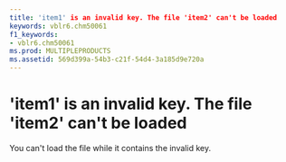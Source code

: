 ```yaml
---
title: 'item1' is an invalid key. The file 'item2' can't be loaded
keywords: vblr6.chm50061
f1_keywords:
- vblr6.chm50061
ms.prod: MULTIPLEPRODUCTS
ms.assetid: 569d399a-54b3-c21f-54d4-3a185d9e720a
---
```



# 'item1' is an invalid key. The file 'item2' can't be loaded

You can't load the file while it contains the invalid key.


